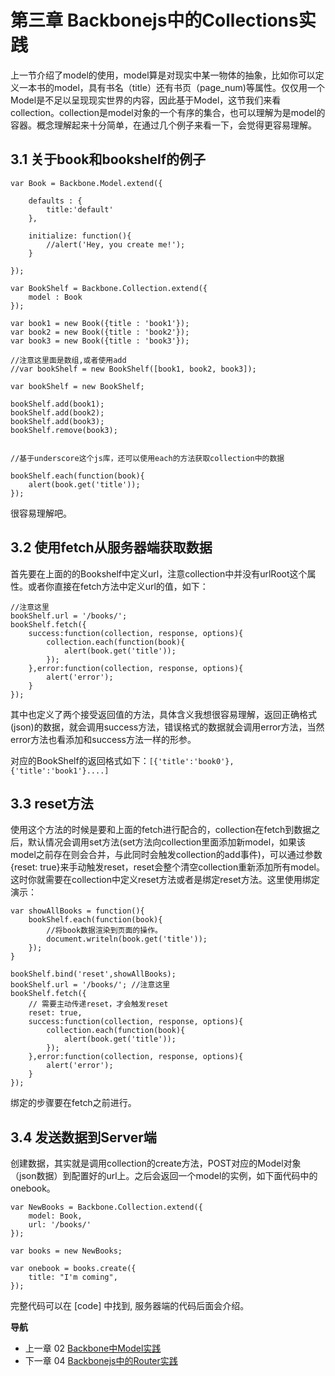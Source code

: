 第三章 Backbonejs中的Collections实践
====================================

上一节介绍了model的使用，model算是对现实中某一物体的抽象，比如你可以定义一本书的model，具有书名（title）还有书页（page\_num)等属性。仅仅用一个Model是不足以呈现现实世界的内容，因此基于Model，这节我们来看collection。collection是model对象的一个有序的集合，也可以理解为是model的容器。概念理解起来十分简单，在通过几个例子来看一下，会觉得更容易理解。

3.1 关于book和bookshelf的例子
-----------------------------

    var Book = Backbone.Model.extend({

        defaults : {
            title:'default'
        },

        initialize: function(){
            //alert('Hey, you create me!');
        }

    });

    var BookShelf = Backbone.Collection.extend({
        model : Book
    });

    var book1 = new Book({title : 'book1'});
    var book2 = new Book({title : 'book2'});
    var book3 = new Book({title : 'book3'});

    //注意这里面是数组,或者使用add
    //var bookShelf = new BookShelf([book1, book2, book3]);

    var bookShelf = new BookShelf;

    bookShelf.add(book1);
    bookShelf.add(book2);
    bookShelf.add(book3);
    bookShelf.remove(book3);


    //基于underscore这个js库，还可以使用each的方法获取collection中的数据

    bookShelf.each(function(book){
        alert(book.get('title'));
    });

很容易理解吧。

3.2 使用fetch从服务器端获取数据
-------------------------------

首先要在上面的的Bookshelf中定义url，注意collection中并没有urlRoot这个属性。或者你直接在fetch方法中定义url的值，如下：

    //注意这里
    bookShelf.url = '/books/';
    bookShelf.fetch({
        success:function(collection, response, options){
            collection.each(function(book){
                alert(book.get('title'));
            });
        },error:function(collection, response, options){
            alert('error');
        }
    });

其中也定义了两个接受返回值的方法，具体含义我想很容易理解，返回正确格式(json)的数据，就会调用success方法，错误格式的数据就会调用error方法，当然error方法也看添加和success方法一样的形参。

对应的BookShelf的返回格式如下：``[{'title':'book0'},{'title':'book1'}....]``

3.3 reset方法
-------------

使用这个方法的时候是要和上面的fetch进行配合的，collection在fetch到数据之后，默认情况会调用set方法(set方法向collection里面添加新model，如果该model之前存在则会合并，与此同时会触发collection的add事件)，可以通过参数{reset:
true}来手动触发reset，reset会整个清空collection重新添加所有model。这时你就需要在collection中定义reset方法或者是绑定reset方法。这里使用绑定演示：

    var showAllBooks = function(){
        bookShelf.each(function(book){
            //将book数据渲染到页面的操作。
            document.writeln(book.get('title'));
        });
    }

    bookShelf.bind('reset',showAllBooks);
    bookShelf.url = '/books/'; //注意这里
    bookShelf.fetch({
        // 需要主动传递reset，才会触发reset
        reset: true,
        success:function(collection, response, options){
            collection.each(function(book){
                alert(book.get('title'));
            });
        },error:function(collection, response, options){
            alert('error');
        }
    });

绑定的步骤要在fetch之前进行。

3.4 发送数据到Server端
----------------------

创建数据，其实就是调用collection的create方法，POST对应的Model对象（json数据）到配置好的url上。之后会返回一个model的实例，如下面代码中的onebook。

    var NewBooks = Backbone.Collection.extend({
        model: Book,
        url: '/books/'
    });

    var books = new NewBooks;

    var onebook = books.create({
        title: "I'm coming",
    });

完整代码可以在 [code] 中找到, 服务器端的代码后面会介绍。

**导航**

-   上一章 02 [Backbone中Model实践](02-backbonejs-model.md)
-   下一章 04 [Backbonejs中的Router实践](04-backbonejs-router.md)
